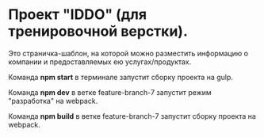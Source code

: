 # Проект "IDDO" (для тренировочной верстки). 

Это страничка-шаблон, на которой можно разместить информацию о компании и предоставляемых ею услугах/продуктах.

Команда **npm start** в терминале запустит сборку проекта на gulp.

Команда **npm dev** в ветке feature-branch-7 запустит режим "разработка" на webpack.

Команда **npm build** в ветке feature-branch-7 запустит сборку проекта на webpack.
